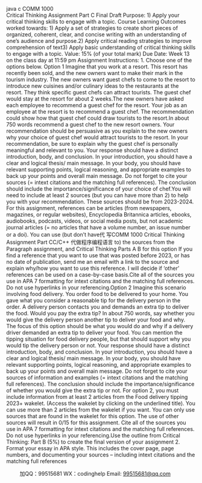 java c
COMM 1000  
Critical Thinking Assignment Part C 
Final Draft 
Purpose: 1)   Apply your critical thinking skills to engage with a topic.
Course Learning Outcomes worked towards: 1)   Apply a set of strategies to create short pieces of organized, coherent, clear, and concise writing with an understanding of one’s audience and purpose.2)   Apply critical reading strategies to improve comprehension of text3)   Apply basic understanding of critical thinking skills to engage with a topic.
Value: 15% (of your total mark) 
Due Date: Week 13 on the class day at 11:59 pm 
Assignment Instructions: 1. Choose one of the options below. Option 1 Imagine that you work at a resort.    This resort has recently been sold, and the new owners want to make their mark in the tourism industry.    The new owners want guest chefs to come to the resort to introduce new cuisines and/or culinary ideas to the restaurants at the resort.    They think specific guest chefs can attract tourists. The guest chef would stay at the resort for about 2 weeks.The new owners have asked each employee to recommend a guest chef for the resort.    Your job as an employee at the resort is to recommend a guest chef. The recommendation could show how that guest chef could draw tourists to the resort.In about 750 words recommend a guest chef to the new resort owners. Your recommendation should be persuasive as you explain to the new owners why your choice of guest chef would attract tourists to the resort. In your recommendation, be sure to explain why the guest chef is personally meaningful and relevant to you. Your response should have a distinct introduction, body, and conclusion. In your introduction, you should have a clear and logical thesis/ main message. In your body, you should have relevant supporting points, logical reasoning, and appropriate examples to back up your points and overall main message. Do not forget to cite your sources (= intext citations and the matching full references). The conclusion should include the importance/significance of your choice of chef.You will need to include at least 2 sources (but you can have more than 2) to help you with your recommendation. These sources should be from 2023-2024. For this assignment, references can be articles (from newspapers, magazines, or regular websites), Encyclopedia Britannica articles, ebooks, audiobooks, podcasts, videos, or social media posts, but not academic journal articles (= no articles that have a volume number, an issue number or a doi).  You can use (but don’t have代 写COMM 1000 Critical Thinking Assignment Part CC/C++
代做程序编程语言 to) the sources from the Paragraph assignment, and Critical Thinking Parts A  B for this option If you find a reference that you want to use that was posted before 2023, or has no date of publication, send me an email with a link to the source and explain why/how you want to use this reference. I will decide if ‘other’ references can be used on a case-by-case basis.Cite all of the sources you use in APA 7 formatting for intext citations and the matching full references. Do not use hyperlinks in your referencing.Option 2 
Imagine this scenario involving food delivery. You order food to be delivered to your home. You gave what you consider a reasonable tip for the delivery person in the order. A delivery person contacts you and demands an extra tip to deliver the food. Would you pay the extra tip?
In about 750 words, say whether you would give the delivery person another tip to deliver your food and why.  
The focus of this option should be what you would do and why if a delivery driver demanded an extra tip to deliver your food. You can mention the tipping situation for food delivery people, but that should support why you would tip the delivery person or not.
Your response should have a distinct introduction, body, and conclusion. In your introduction, you should have a clear and logical thesis/ main message. In your body, you should have relevant supporting points, logical reasoning, and appropriate examples to back up your points and overall main message. Do not forget to cite your sources of information and examples (= intext citations and the matching full references). The conclusion should include the importance/significance of whether you would give the extra tip or not.
For option 2, you must include information from at least 2 articles from the Food delivery  tipping 2023+ wakelet. (Access the wakelet by clicking on the underlined title). You can use more than 2 articles from the wakelet if you want. You can only use sources that are found in the wakelet for this option. The use of other sources will result in 0/15 for this assignment. Cite all of the sources you use in APA 7 formatting for intext citations and the matching full references. Do not use hyperlinks in your referencing.Use the outline from Critical Thinking: Part B (5%) to create the final version of your assignment 2. Format your essay in APA style. This includes the cover page, page numbers, and documenting your sources – including intext citations and the matching full references 



         
加QQ：99515681  WX：codinghelp  Email: 99515681@qq.com
